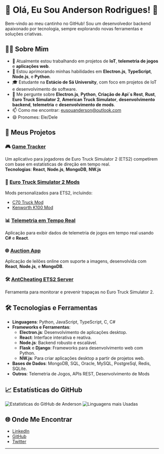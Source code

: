 # 👋 Olá, Eu Sou Anderson Rodrigues! 🚀

Bem-vindo ao meu cantinho no GitHub! Sou um desenvolvedor backend apaixonado por tecnologia, sempre explorando novas ferramentas e soluções criativas.

## 👨‍💻 Sobre Mim

- 🔭 Atualmente estou trabalhando em projetos de **IoT**, **telemetria de jogos** e **aplicações web**.
- 🌱 Estou aprimorando minhas habilidades em **Electron.js**, **TypeScript**, **Node.js**, e **Python**.
- 🎓 Estudante na **Estácio de Sá University**, com foco em projetos de IoT e desenvolvimento de software.
- 💬 Me pergunte sobre **Electron.js**, **Python**, **Criação de Api´s Rest**, **Rust**, **Euro Truck Simulator 2**, **American Truck Simulator**, **desenvolvimento backend**, **telemetria** e **desenvolvimento de mods**.
- 📫 Como me encontrar: [eusouanderson@outlook.com](mailto:eusouanderson@outlook.com)
- 😄 Pronomes: Ele/Dele

## 🚀 Meus Projetos

### 🎮 [Game Tracker](https://github.com/eusouanderson/game-tracker)
Um aplicativo para jogadores de Euro Truck Simulator 2 (ETS2) competirem com base em estatísticas de direção em tempo real.  
**Tecnologias**: **React**, **Node.js**, **MongoDB**, **NW.js**

### 🚛 [Euro Truck Simulator 2 Mods](https://github.com/eusouanderson/ETS2-Mods)
Mods personalizados para ETS2, incluindo:
- [C70 Truck Mod](https://github.com/eusouanderson/C70-ETS2)
- [Kenworth K100 Mod](https://github.com/eusouanderson/Kenworth-K100-ETS2)

### 📊 [Telemetria em Tempo Real](https://github.com/eusouanderson/RealTimeTelemetry)
Aplicação para exibir dados de telemetria de jogos em tempo real usando **C#** e **React**.

### 🌐 [Auction App](https://github.com/eusouanderson/auction-app)
Aplicação de leilões online com suporte a imagens, desenvolvida com **React**, **Node.js**, e **MongoDB**.

### 🛠️ [AntCheating ETS2 Server](https://github.com/eusouanderson/AntCheating-ETS2-Server)
Ferramenta para monitorar e prevenir trapaças no Euro Truck Simulator 2.

## 🛠️ Tecnologias e Ferramentas

- **Linguagens**: Python, JavaScript, TypeScript, C, C#
- **Frameworks e Ferramentas**: 
  - **Electron.js**: Desenvolvimento de aplicações desktop.
  - **React**: Interface interativa e reativa.
  - **Node.js**: Backend robusto e escalável.
  - **Flask** e **Django**: Frameworks para desenvolvimento web com Python.
  - **NW.js**: Para criar aplicações desktop a partir de projetos web.
- **Bases de Dados**: MongoDB, SQL, Oracle, MySQL, PostgreSql, Redis, SQLite.
- **Outros**: Telemetria de Jogos, APIs REST, Desenvolvimento de Mods

## 📈 Estatísticas do GitHub

![Estatísticas do GitHub de Anderson](https://github-readme-stats.vercel.app/api?username=eusouanderson&show_icons=true&theme=dark)
![Linguagens mais Usadas](https://github-readme-stats.vercel.app/api/top-langs/?username=eusouanderson&layout=compact&theme=dark)

## 🌐 Onde Me Encontrar

- [LinkedIn](https://www.linkedin.com/in/anderson-rodrigues-24003823b/)
- [GitHub](https://github.com/eusouanderson)
- [Twitter](https://twitter.com/seu-twitter)

---


